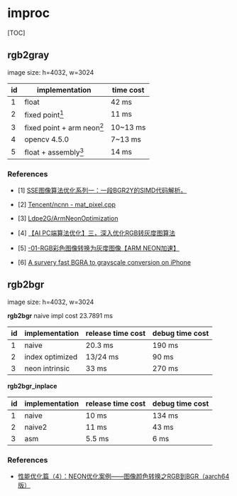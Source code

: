 # improc

[TOC]

## rgb2gray

image size: h=4032, w=3024

| id | implementation | time cost |
| ---| -------------- | ---------- |
| 1  | float       |  42 ms   |
| 2  | fixed point[<sup>1</sup>](#refer-anchor-1) | 11 ms |
| 3  | fixed point + arm neon[<sup>2</sup>](#refer-anchor-2) | 10~13 ms |
| 4  | opencv 4.5.0 | 7~13 ms |
| 5  | float + assembly[<sup>3</sup>](#refer-anchor-3) | 14 ms |

### References

<div id="refer-anchor-1"></div>

- [1] [SSE图像算法优化系列一：一段BGR2Y的SIMD代码解析。](https://www.cnblogs.com/Imageshop/p/6261719.html)

<div id="refer-anchor-2"></div>

- [2] [Tencent/ncnn - mat_pixel.cpp](https://github.com/Tencent/ncnn/blob/31bc57b1e293e726b318cf93fdcd6154f2188477/src/mat_pixel.cpp#L780-L790)

<div id="refer-anchor-3"></div>

- [3] [Ldpe2G/ArmNeonOptimization](https://github.com/Ldpe2G/ArmNeonOptimization/blob/6f20bfd79327b1b1a5267880651ff2b31b6c15d6/armAssembly/assemblyEx2Rgb2Gray.cpp#L81-L227)

- [4] [【AI PC端算法优化】三，深入优化RGB转灰度图算法](https://zhuanlan.zhihu.com/p/129033980)

- [5] [-01-RGB彩色图像转换为灰度图像【ARM NEON加速】](https://blog.csdn.net/vacajk/article/details/56484061)

- [6] [A survery fast BGRA to grayscale conversion on iPhone](https://computer-vision-talks.com/2011-02-08-a-very-fast-bgra-to-grayscale-conversion-on-iphone/)
## rgb2bgr

image size: h=4032, w=3024

**rgb2bgr** naive impl cost 23.7891 ms

| id | implementation | release time cost | debug time cost |
| --- | -------------- | --------- | -------------|
| 1   | naive          | 20.3 ms|    190 ms |
| 2   | index optimized| 13/24 ms |  90 ms |
| 3   | neon intrinsic | 33 ms  |    270 ms |


**rgb2bgr_inplace**

| id | implementation | release time cost | debug time cost |
| --- | -------------- | --------- | ---------- |
| 1   | naive          | 10 ms    |   134 ms |
| 2   | naive2         | 11 ms    |    43 ms |
| 3   | asm            | 5.5 ms   |    6 ms  |

### References

- [性能优化篇（4）：NEON优化案例——图像颜色转换之RGB到BGR（aarch64版）](https://blog.csdn.net/wohenfanjian/article/details/103407259)